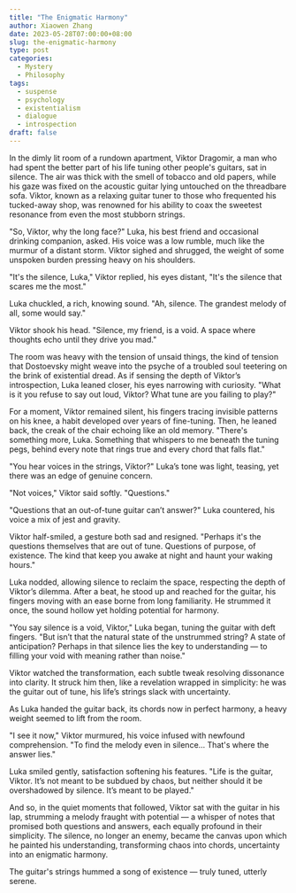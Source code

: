 ```yaml
---
title: "The Enigmatic Harmony"
author: Xiaowen Zhang
date: 2023-05-28T07:00:00+08:00
slug: the-enigmatic-harmony
type: post
categories:
  - Mystery
  - Philosophy
tags:
  - suspense
  - psychology
  - existentialism
  - dialogue
  - introspection
draft: false
---
```


In the dimly lit room of a rundown apartment, Viktor Dragomir, a man who had spent the better part of his life tuning other people's guitars, sat in silence. The air was thick with the smell of tobacco and old papers, while his gaze was fixed on the acoustic guitar lying untouched on the threadbare sofa. Viktor, known as a relaxing guitar tuner to those who frequented his tucked-away shop, was renowned for his ability to coax the sweetest resonance from even the most stubborn strings.

"So, Viktor, why the long face?" Luka, his best friend and occasional drinking companion, asked. His voice was a low rumble, much like the murmur of a distant storm. Viktor sighed and shrugged, the weight of some unspoken burden pressing heavy on his shoulders.

"It's the silence, Luka," Viktor replied, his eyes distant, "It's the silence that scares me the most."

Luka chuckled, a rich, knowing sound. "Ah, silence. The grandest melody of all, some would say."

Viktor shook his head. "Silence, my friend, is a void. A space where thoughts echo until they drive you mad."

The room was heavy with the tension of unsaid things, the kind of tension that Dostoevsky might weave into the psyche of a troubled soul teetering on the brink of existential dread. As if sensing the depth of Viktor’s introspection, Luka leaned closer, his eyes narrowing with curiosity. "What is it you refuse to say out loud, Viktor? What tune are you failing to play?"

For a moment, Viktor remained silent, his fingers tracing invisible patterns on his knee, a habit developed over years of fine-tuning. Then, he leaned back, the creak of the chair echoing like an old memory. "There's something more, Luka. Something that whispers to me beneath the tuning pegs, behind every note that rings true and every chord that falls flat."

"You hear voices in the strings, Viktor?" Luka’s tone was light, teasing, yet there was an edge of genuine concern.

"Not voices," Viktor said softly. "Questions."

"Questions that an out-of-tune guitar can’t answer?" Luka countered, his voice a mix of jest and gravity. 

Viktor half-smiled, a gesture both sad and resigned. "Perhaps it's the questions themselves that are out of tune. Questions of purpose, of existence. The kind that keep you awake at night and haunt your waking hours."

Luka nodded, allowing silence to reclaim the space, respecting the depth of Viktor’s dilemma. After a beat, he stood up and reached for the guitar, his fingers moving with an ease borne from long familiarity. He strummed it once, the sound hollow yet holding potential for harmony.

"You say silence is a void, Viktor," Luka began, tuning the guitar with deft fingers. "But isn’t that the natural state of the unstrummed string? A state of anticipation? Perhaps in that silence lies the key to understanding — to filling your void with meaning rather than noise."

Viktor watched the transformation, each subtle tweak resolving dissonance into clarity. It struck him then, like a revelation wrapped in simplicity: he was the guitar out of tune, his life’s strings slack with uncertainty. 

As Luka handed the guitar back, its chords now in perfect harmony, a heavy weight seemed to lift from the room. 

"I see it now," Viktor murmured, his voice infused with newfound comprehension. "To find the melody even in silence... That's where the answer lies."

Luka smiled gently, satisfaction softening his features. "Life is the guitar, Viktor. It’s not meant to be subdued by chaos, but neither should it be overshadowed by silence. It’s meant to be played."

And so, in the quiet moments that followed, Viktor sat with the guitar in his lap, strumming a melody fraught with potential — a whisper of notes that promised both questions and answers, each equally profound in their simplicity. The silence, no longer an enemy, became the canvas upon which he painted his understanding, transforming chaos into chords, uncertainty into an enigmatic harmony.

The guitar's strings hummed a song of existence — truly tuned, utterly serene.